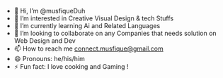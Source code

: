 - 👋 Hi, I’m @musfiqueDuh
- 👀 I’m interested in Creative Visual Design & tech Stuffs 
- 🌱 I’m currently learning Ai and Related Languages
- 💞️ I’m looking to collaborate on any Companies that needs solution on Web Design and Dev
- 📫 How to reach me connect.musfique@gmail.com
- 😄 Pronouns: he/his/him
- ⚡ Fun fact: I love cooking and Gaming !

<!---
musfiqueDuh/musfiqueDuh is a ✨ special ✨ repository because its `README.md` (this file) appears on your GitHub profile.
You can click the Preview link to take a look at your changes.
--->
